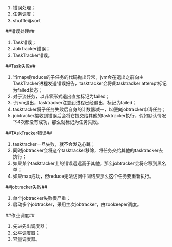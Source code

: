 1.  错误处理；
2.  任务调度；
3.  shuffle与sort

##错误处理##
1.  Task错误；
2.  JobTracker错误；
3.  TaskTracker错误。

##Task失败##
1.  当map或reduce的子任务的代码抛出异常，jvm会在退出之前向主TaskTracker进程发送错误报告，tasktracker会将此tasktracker attempt标记为failed状态；
2.  对于流任务，以非零形式退出直接标记为failed；
3.  子jvm退出，tasktracker注意到进程已经退出，标记为failed；
4.  tasktracker将子任务失败后自身的计数器减一，以便向jobtracker申请任务；
5.  jobtracker接收到错误后会将它提交给其他的tasktracker执行，假如默认情况下4次都没有成功，那么就标记为任务失败。

##TAskTracker错误##
1.  tasktracker一旦失败，就不会发送心跳；
2.  同时jobtracker会将这个tasktracker移除，将任务交给其他的tasktracker去执行；
3.  如果某个tasktracker上的错误远远高于其他，那么jobtracker会将它移到黑名单；
4.  如果map成功，但reduce无法访问中间结果那么这个任务要重新执行。

##jobtracker失败##
1.  单个jobtracker失败很严重；
2.  启动多个jobtracker，采用主次jobtracker，由zookeeper调度。

##作业调度##
1.  先进先出调度器；
2.  公平调度器；
3.  容量调度器。

